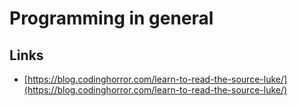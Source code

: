 # Programming in general

## Links

* [https://blog.codinghorror.com/learn-to-read-the-source-luke/](https://blog.codinghorror.com/learn-to-read-the-source-luke/)

